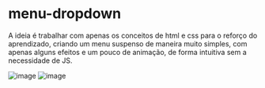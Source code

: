 # menu-dropdown
A ideia é trabalhar com apenas os conceitos de html e css para o reforço do aprendizado, criando um menu suspenso de maneira muito simples, com apenas alguns efeitos e um pouco de animação, de forma intuitiva sem a necessidade de JS.

![image](https://github.com/Gabrielmaral15/menu-dropdown/assets/106095503/7d72de64-7136-4ae7-bcf0-014d70c26a5d)
![image](https://github.com/Gabrielmaral15/menu-dropdown/assets/106095503/93511544-9cb8-47d6-bdf7-ab748e032625)
